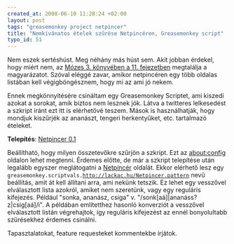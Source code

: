 ```yaml
--- 
created_at: 2008-06-10 11:28:24 +02:00
layout: post
tags: "greasemonkey project netpincer"
title: "Nemkívánatos ételek szűrése Netpincéren, Greasemonkey script"
typo_id: 51
---
```

Nem eszek sertéshúst. Meg néhány más húst sem. Akit jobban érdekel, hogy miért nem, az [Mózes 3. könyvében a 11. fejezetben][1] megtalálja a magyarázatot. Szóval eléggé zavar, amikor netpincéren egy több oldalas listában kell végigböngésznem, hogy mi az ami jó nekem.

[1]: http://biblia.biblia.hu/read.php?t=1&b=3&c=11&v=0&vs=

Ennek megkönnyítésére csináltam egy Greasemonkey Scriptet, ami kiszedi azokat a sorokat, amik biztos nem lesznek jók. Látva a twitteres lelkesedést a szkript iránt ezt itt is elérhetővé teszem. Mások is használhatják, hogy mondjuk kiszűrjék az ananászt, tengeri herkentyűket, etc. tartalmazó ételeket.

**Telepítés**: [Netpincer 0.1][2]

[2]: http://lackac.hu/lab/netpincer.user.js

Beállítható, hogy milyen összetevőkre szűrjön a szkript. Ezt az <a href="about:config">about:config</a> oldalon lehet megtenni. Érdemes előtte, de már a szkript telepítése után legalább egyszer meglátogatni a [Netpincér][3] oldalát. Ekkor elérhető lesz egy <code>greasemonkey.scriptvals.http://lackac.hu/Netpincer.pattern</code> nevű beállítás, amit át kell állítani arra, ami nekünk tetszik. Ez lehet egy vesszővel elválasztott lista azokról, amiket nem szeretünk, vagy egy reguláris kifejezés. Például "sonka, ananász, csiga" v. "/sonk[aá]|ananáss?z|csig[aá]/i". A példában említetthez hasonló konverziót a vesszővel elválasztott listán végrehajtok, így reguláris kifejezést az ennél bonyolultabb szűrésekhez érdemes csinálni.

[3]: http://netpincer.hu/

Tapasztalatokat, feature requesteket kommentekbe írjátok.

